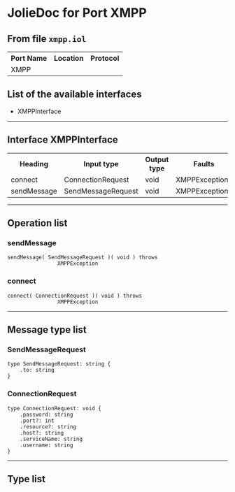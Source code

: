 # JolieDoc for Port XMPP #

## From file `xmpp.iol` ##

<table>
 <tbody>
  <tr>
   <th>Port Name</th>
   <th>Location</th>
   <th>Protocol</th>
  </tr>
  <tr>
   <td>XMPP</td>
   <td></td>
   <td></td>
  </tr>
 </tbody>
</table>

## List of the available interfaces ##

 *  XMPPInterface 

--------------------

## Interface XMPPInterface ##

<table>
 <tbody>
  <tr>
   <th>Heading</th>
   <th>Input type</th>
   <th>Output type</th>
   <th>Faults</th>
  </tr>
  <tr>
   <td><a rel="nofollow">connect</a></td>
   <td><a rel="nofollow">ConnectionRequest</a><br></td>
   <td>void<br></td>
   <td>XMPPException,&nbsp;<br></td>
  </tr>
  <tr>
   <td><a rel="nofollow">sendMessage</a></td>
   <td><a rel="nofollow">SendMessageRequest</a><br></td>
   <td>void<br></td>
   <td>XMPPException,&nbsp;<br></td>
  </tr>
 </tbody>
</table>

--------------------

## Operation list ##

### sendMessage ###

    sendMessage( SendMessageRequest )( void ) throws
    				XMPPException

### connect ###

    connect( ConnectionRequest )( void ) throws
    				XMPPException

--------------------

## Message type list ##

### SendMessageRequest ###

    type SendMessageRequest: string { 
        .to: string
    }

### ConnectionRequest ###

    type ConnectionRequest: void { 
        .password: string
        .port?: int
        .resource?: string
        .host?: string
        .serviceName: string
        .username: string
    }

--------------------

## Type list ##